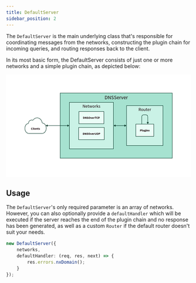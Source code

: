 ```yaml
---
title: DefaultServer
sidebar_position: 2
---
```


The `DefaultServer` is the main underlying class that's responsible for coordinating messages from the networks, constructing the plugin chain for incoming queries, and routing responses back to the client.

In its most basic form, the DefaultServer consists of just one or more networks and a simple plugin chain, as depicted below:

![A simple diagram of a DefaultServer](default-server.png)

## Usage

The `DefaultServer`'s only required parameter is an array of networks. However, you can also optionally provide a `defaultHandler` which will be executed if the server reaches the end of the plugin chain and no response has been generated, as well as a custom `Router` if the default router doesn't suit your needs.

```ts
new DefaultServer({
    networks,
    defaultHandler: (req, res, next) => {
        res.errors.nxDomain();
    }
});